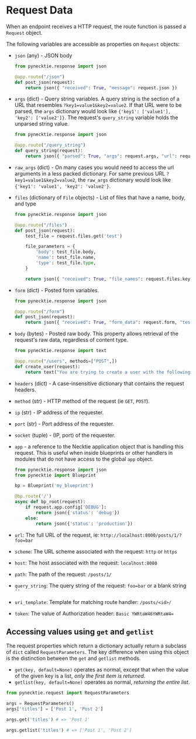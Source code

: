 # Request Data

When an endpoint receives a HTTP request, the route function is passed a
`Request` object.

The following variables are accessible as properties on `Request` objects:

- `json` (any) - JSON body

  ```python
  from pynecktie.response import json

  @app.route("/json")
  def post_json(request):
      return json({ "received": True, "message": request.json })
  ```

- `args` (dict) - Query string variables. A query string is the section of a
  URL that resembles `?key1=value1&key2=value2`. If that URL were to be parsed,
  the `args` dictionary would look like `{'key1': ['value1'], 'key2': ['value2']}`.
  The request's `query_string` variable holds the unparsed string value.

  ```python
  from pynecktie.response import json

  @app.route("/query_string")
  def query_string(request):
      return json({ "parsed": True, "args": request.args, "url": request.url, "query_string": request.query_string })
  ```

- `raw_args` (dict) - On many cases you would need to access the url arguments in
  a less packed dictionary. For same previous URL `?key1=value1&key2=value2`, the
  `raw_args` dictionary would look like `{'key1': 'value1', 'key2': 'value2'}`.

- `files` (dictionary of `File` objects) - List of files that have a name, body, and type

  ```python
  from pynecktie.response import json

  @app.route("/files")
  def post_json(request):
      test_file = request.files.get('test')

      file_parameters = {
          'body': test_file.body,
          'name': test_file.name,
          'type': test_file.type,
      }

      return json({ "received": True, "file_names": request.files.keys(), "test_file_parameters": file_parameters })
  ```

- `form` (dict) - Posted form variables.

  ```python
  from pynecktie.response import json

  @app.route("/form")
  def post_json(request):
      return json({ "received": True, "form_data": request.form, "test": request.form.get('test') })
  ```

- `body` (bytes) - Posted raw body. This property allows retrieval of the
  request's raw data, regardless of content type.

  ```python
  from pynecktie.response import text

  @app.route("/users", methods=["POST",])
  def create_user(request):
      return text("You are trying to create a user with the following POST: %s" % request.body)
  ```

- `headers` (dict) - A case-insensitive dictionary that contains the request headers.

- `method` (str) - HTTP method of the request (ie `GET`, `POST`).

- `ip` (str) - IP address of the requester.

- `port` (str) - Port address of the requester.

- `socket` (tuple) - (IP, port) of the requester.

- `app` - a reference to the Necktie application object that is handling this request. This is useful when inside blueprints or other handlers in modules that do not have access to the global `app` object.

  ```python
  from pynecktie.response import json
  from pynecktie import Blueprint

  bp = Blueprint('my_blueprint')

  @bp.route('/')
  async def bp_root(request):
      if request.app.config['DEBUG']:
          return json({'status': 'debug'})
      else:
          return json({'status': 'production'})

  ```
- `url`: The full URL of the request, ie: `http://localhost:8000/posts/1/?foo=bar`
- `scheme`: The URL scheme associated with the request: `http` or `https`
- `host`: The host associated with the request: `localhost:8080`
- `path`: The path of the request: `/posts/1/`
- `query_string`: The query string of the request: `foo=bar` or a blank string `''`
- `uri_template`: Template for matching route handler: `/posts/<id>/`
- `token`: The value of Authorization header: `Basic YWRtaW46YWRtaW4=`


## Accessing values using `get` and `getlist`

The request properties which return a dictionary actually return a subclass of
`dict` called `RequestParameters`. The key difference when using this object is
the distinction between the `get` and `getlist` methods.

- `get(key, default=None)` operates as normal, except that when the value of
  the given key is a list, *only the first item is returned*.
- `getlist(key, default=None)` operates as normal, *returning the entire list*.

```python
from pynecktie.request import RequestParameters

args = RequestParameters()
args['titles'] = ['Post 1', 'Post 2']

args.get('titles') # => 'Post 1'

args.getlist('titles') # => ['Post 1', 'Post 2']
```

